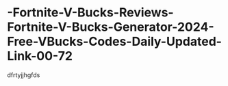 # -Fortnite-V-Bucks-Reviews-Fortnite-V-Bucks-Generator-2024-Free-VBucks-Codes-Daily-Updated-Link-00-72
dfrtyjjhgfds
